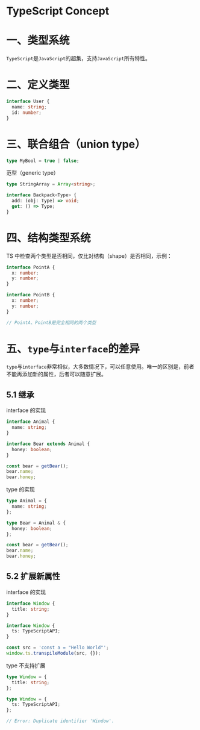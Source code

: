 # TypeScript Concept

# 一、类型系统

`TypeScript`是`JavaScript`的超集，支持`JavaScript`所有特性。

# 二、定义类型

```ts
interface User {
  name: string;
  id: number;
}
```

# 三、联合组合（union type）

```ts
type MyBool = true | false;
```

范型（generic type）

```ts
type StringArray = Array<string>;

interface Backpack<Type> {
  add: (obj: Type) => void;
  get: () => Type;
}
```

# 四、结构类型系统

TS 中检查两个类型是否相同，仅比对结构（shape）是否相同，示例：

```ts
interface PointA {
  x: number;
  y: number;
}

interface PointB {
  x: number;
  y: number;
}

// PointA、PointB是完全相同的两个类型
```

# 五、`type`与`interface`的差异

`type`与`interface`非常相似，大多数情况下，可以任意使用。唯一的区别是，前者不能再添加新的属性，后者可以随意扩展。

## 5.1 继承

interface 的实现

```ts
interface Animal {
  name: string;
}

interface Bear extends Animal {
  honey: boolean;
}

const bear = getBear();
bear.name;
bear.honey;
```

type 的实现

```ts
type Animal = {
  name: string;
};

type Bear = Animal & {
  honey: boolean;
};

const bear = getBear();
bear.name;
bear.honey;
```

## 5.2 扩展新属性

interface 的实现

```ts
interface Window {
  title: string;
}

interface Window {
  ts: TypeScriptAPI;
}

const src = 'const a = "Hello World"';
window.ts.transpileModule(src, {});
```

type 不支持扩展

```ts
type Window = {
  title: string;
};

type Window = {
  ts: TypeScriptAPI;
};

// Error: Duplicate identifier 'Window'.
```
